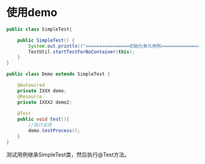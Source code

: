# 使用demo

```java
public class SimpleTest{

	public SimpleTest() {
		System.out.println(("================初始化单元用例======================"));
		TestUtil.startTestForNoContainer(this);
	}
}
```

```java
public class Demo extends SimpleTest {

    @Autowired
    private IXXX demo;
    @Resource
    private IXXX2 demo2;
    
    @Test
    public void test(){
    	//执行业务
    	demo.testProcess();
    }
}
```

测试用例继承SimpleTest类，然后执行@Test方法。